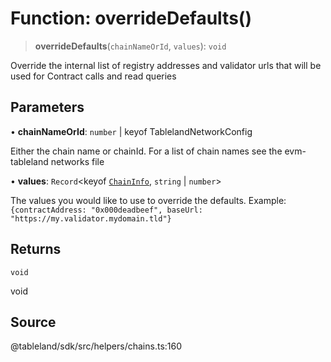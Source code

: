 # Function: overrideDefaults()

> **overrideDefaults**(`chainNameOrId`, `values`): `void`

Override the internal list of registry addresses and validator urls that will be used for Contract calls and read queries

## Parameters

• **chainNameOrId**: `number` \| keyof TablelandNetworkConfig

Either the chain name or chainId.  For a list of chain names see the evm-tableland networks file

• **values**: `Record`\<keyof [`ChainInfo`](../interfaces/ChainInfo.md), `string` \| `number`\>

The values you would like to use to override the defaults.
 Example: `{contractAddress: "0x000deadbeef", baseUrl: "https://my.validator.mydomain.tld"}`

## Returns

`void`

void

## Source

@tableland/sdk/src/helpers/chains.ts:160
